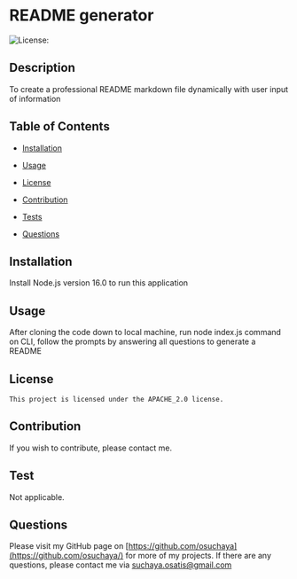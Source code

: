 # README generator
![License:](https://img.shields.io/badge/License-APACHE_2.0-yellow.svg)

## Description

To create a professional README markdown file dynamically with user input of information

## Table of Contents

* [Installation](#installation)

* [Usage](#usage)

* [License](#license)


* [Contribution](#contribution)

* [Tests](#test)

* [Questions](#questions) 

## Installation

Install Node.js version 16.0 to run this application

## Usage

After cloning the code down to local machine, run node index.js command on CLI, follow the prompts by answering all questions to generate a README

## License

    This project is licensed under the APACHE_2.0 license.

## Contribution

If you wish to contribute, please contact me.

## Test

Not applicable.

## Questions
  Please visit my GitHub page on [https://github.com/osuchaya](https://github.com/osuchaya/) for more of my projects.
  If there are any questions, please contact me via suchaya.osatis@gmail.com
